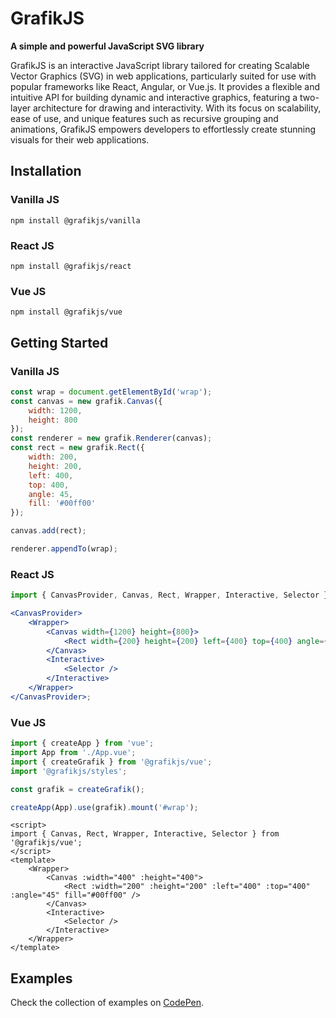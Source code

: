 # GrafikJS

**A simple and powerful JavaScript SVG library**

GrafikJS is an interactive JavaScript library tailored for creating Scalable Vector Graphics (SVG) in web applications, particularly suited for use with popular frameworks like React, Angular, or Vue.js. It provides a flexible and intuitive API for building dynamic and interactive graphics, featuring a two-layer architecture for drawing and interactivity. With its focus on scalability, ease of use, and unique features such as recursive grouping and animations, GrafikJS empowers developers to effortlessly create stunning visuals for their web applications.

## Installation

### Vanilla JS

```
npm install @grafikjs/vanilla
```

### React JS

```
npm install @grafikjs/react
```

### Vue JS

```
npm install @grafikjs/vue
```

## Getting Started

### Vanilla JS

```js
const wrap = document.getElementById('wrap');
const canvas = new grafik.Canvas({
	width: 1200,
	height: 800
});
const renderer = new grafik.Renderer(canvas);
const rect = new grafik.Rect({
	width: 200,
	height: 200,
	left: 400,
	top: 400,
	angle: 45,
	fill: '#00ff00'
});

canvas.add(rect);

renderer.appendTo(wrap);
```

### React JS

```jsx
import { CanvasProvider, Canvas, Rect, Wrapper, Interactive, Selector } from '@grafikjs/react';

<CanvasProvider>
	<Wrapper>
		<Canvas width={1200} height={800}>
			<Rect width={200} height={200} left={400} top={400} angle={45} fill="#00ff00" />
		</Canvas>
		<Interactive>
			<Selector />
		</Interactive>
	</Wrapper>
</CanvasProvider>;
```

### Vue JS

```js
import { createApp } from 'vue';
import App from './App.vue';
import { createGrafik } from '@grafikjs/vue';
import '@grafikjs/styles';

const grafik = createGrafik();

createApp(App).use(grafik).mount('#wrap');
```

```vue
<script>
import { Canvas, Rect, Wrapper, Interactive, Selector } from '@grafikjs/vue';
</script>
<template>
	<Wrapper>
		<Canvas :width="400" :height="400">
			<Rect :width="200" :height="200" :left="400" :top="400" :angle="45" fill="#00ff00" />
		</Canvas>
		<Interactive>
			<Selector />
		</Interactive>
	</Wrapper>
</template>
```

## Examples

Check the collection of examples on [CodePen](https://codepen.io/collection/ExJELG).
